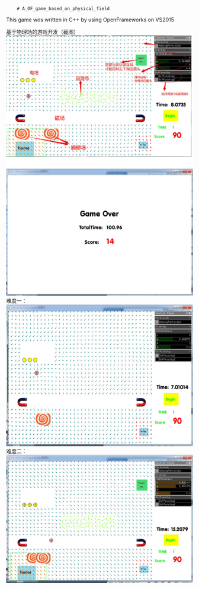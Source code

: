 		# A_OF_game_based_on_physical_field
This game wos written in C++ by using OpenFrameworks on VS2015

基于物理场的游戏开发（截图）
    ![image](https://github.com/1030514211/A_OF_game_based_on_physical_field/raw/master/image/1.png)
		难度一：
		![image](https://github.com/1030514211/A_OF_game_based_on_physical_field/raw/master/image/2.png)
		难度二：
		![image](https://github.com/1030514211/A_OF_game_based_on_physical_field/raw/master/image/3.png)
